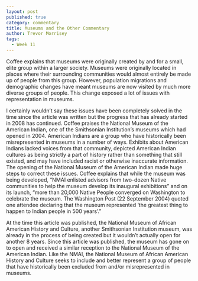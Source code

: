 ```yaml
---
layout: post
published: true
category: commentary
title: Museums and the Other Commentary
author: Trevor Morrisey
tags:
  - Week 11
---
```

Coffee explains that museums were originally created by and for a small, elite group within a larger society. Museums were originally located in places where their surrounding communities would almost entirely be made up of people from this group. However, population migrations and demographic changes have meant museums are now visited by much more diverse groups of people. This change exposed a lot of issues with representation in museums.

I certainly wouldn’t say these issues have been completely solved in the time since the article was written but the progress that has already started in 2008 has continued. Coffee praises the National Museum of the American Indian, one of the Smithsonian Institution’s museums which had opened in 2004. American Indians are a group who have historically been misrepresented in museums in a number of ways. Exhibits about American Indians lacked voices from that community, depicted American Indian cultures as being strictly a part of history rather than something that still existed, and may have included racist or otherwise inaccurate information. The opening of the National Museum of the American Indian made huge steps to correct these issues. Coffee explains that while the museum was being developed, “NMAI enlisted advisors from two-dozen Native communities to help the museum develop its inaugural exhibitions” and on its launch, “more than 20,000 Native People converged on Washington to celebrate the museum. The Washington Post (22 September 2004) quoted one attendee declaring that the museum represented ‘the greatest thing to happen to Indian people in 500 years’.”

At the time this article was published, the National Museum of African American History and Culture, another Smithsonian Institution museum, was already in the process of being created but it wouldn’t actually open for another 8 years. Since this article was published, the museum has gone on to open and received a similar reception to the National Museum of the American Indian. Like the NMAI, the National Museum of African American History and Culture seeks to include and better represent a group of people that have historically been excluded from and/or misrepresented in museums.